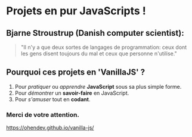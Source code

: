 # Projets en pur JavaScripts !

## Bjarne Stroustrup (Danish computer scientist):
> "Il n'y a que deux sortes de langages de programmation: ceux dont les gens disent toujours du mal et ceux que personne n'utilise."

## Pourquoi ces projets en 'VanillaJS' ?

1. Pour *pratiquer* ou *apprendre* **JavaScript** sous sa plus simple forme.
2. Pour *démontrer* un **savoir-faire** en JavaScript.
3. Pour *s'amuser* tout en **codant**.

### Merci de votre attention.

https://ohendev.github.io/vanilla-js/
